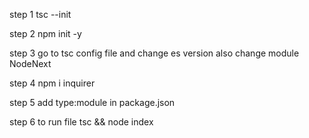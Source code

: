 step 1 
tsc --init

step 2
npm init -y

step 3
go to tsc config file and change es version 
also change module NodeNext

step 4 
npm i inquirer

step 5
add type:module in package.json

step 6
to run file tsc && node index

